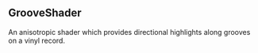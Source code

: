 GrooveShader
------------

An anisotropic shader which provides directional highlights along grooves on a vinyl record.
